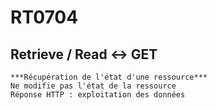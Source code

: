 # RT0704
## Retrieve / Read <-> GET
	***Récupération de l'état d'une ressource***
	Ne modifie pas l'état de la ressource
	Réponse HTTP : exploitation des données
